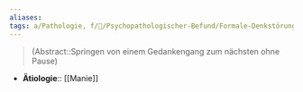 ```yaml
---
aliases: 
tags: a/Pathologie, f/💭/Psychopathologischer-Befund/Formale-Denkstörung, m/m31
---
```

> (Abstract::Springen von einem Gedankengang zum nächsten ohne Pause)
- **Ätiologie**:: [[Manie]]